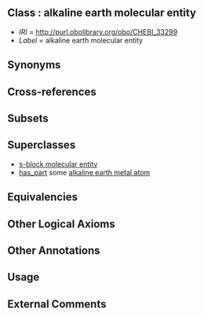 
## Class : alkaline earth molecular entity

 * *IRI* = http://purl.obolibrary.org/obo/CHEBI_33299
 * *Label* = alkaline earth molecular entity

## Synonyms


## Cross-references


## Subsets


## Superclasses

 * [s-block molecular entity](../../CHEBI/74/CHEBI_33674.md)
 * [has_part](../../BFO/51/BFO_0000051.md) some [alkaline earth metal atom](../../CHEBI/13/CHEBI_22313.md)

## Equivalencies


## Other Logical Axioms


## Other Annotations


## Usage


## External Comments

